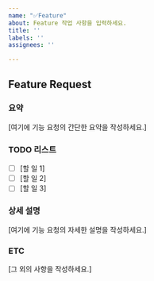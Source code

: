 ```yaml
---
name: "✅Feature"
about: Feature 작업 사항을 입력하세요.
title: ''
labels: ''
assignees: ''

---
```


## Feature Request

### 요약
[여기에 기능 요청의 간단한 요약을 작성하세요.]

### TODO 리스트
- [ ] [할 일 1]
- [ ] [할 일 2]
- [ ] [할 일 3]

### 상세 설명
[여기에 기능 요청의 자세한 설명을 작성하세요.]

### ETC
[그 외의 사항을 작성하세요.]
